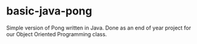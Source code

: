 # basic-java-pong
Simple version of Pong written in Java. Done as an end of year project for our Object Oriented Programming class.

